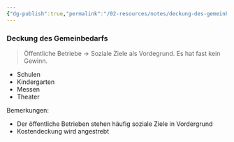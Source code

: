 ```yaml
---
{"dg-publish":true,"permalink":"/02-resources/notes/deckung-des-gemeinbedarfs/","tags":["bwl"],"noteIcon":"","updated":"2024-06-10T02:02:17.000+02:00"}
---
```


### Deckung des Gemeinbedarfs 
> Öffentliche Betriebe -> Soziale Ziele als Vordegrund. Es hat fast kein Gewinn.

- Schulen
- Kindergarten
- Messen
- Theater

Bemerkungen:
- Der öffentliche Betrieben stehen häufig soziale Ziele in Vordergrund 
- Kostendeckung wird angestrebt

